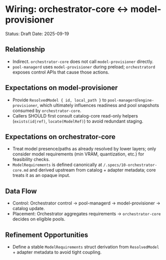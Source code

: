 # Wiring: orchestrator-core ↔ model-provisioner

Status: Draft
Date: 2025-09-19

## Relationship
- Indirect. `orchestrator-core` does not call `model-provisioner` directly.
- `pool-managerd` uses `model-provisioner` during preload; `orchestratord` exposes control APIs that cause those actions.

## Expectations on model-provisioner
- Provide `ResolvedModel { id, local_path }` to `pool-managerd`/`engine-provisioner`, which ultimately influences readiness and pool snapshots consumed by `orchestrator-core`.
- Callers SHOULD first consult catalog-core read-only helpers (`exists(id|ref)`, `locate(ModelRef)`) to avoid redundant staging.

## Expectations on orchestrator-core
- Treat model presence/paths as already resolved by lower layers; only consider model requirements (min VRAM, quantization, etc.) for feasibility checks.
- `ModelRequirements` is defined canonically at `/.specs/10-orchestrator-core.md` and derived upstream from catalog + adapter metadata; core treats it as an opaque input.

## Data Flow
- Control: Orchestrator control → pool-managerd → model-provisioner → catalog update.
- Placement: Orchestrator aggregates requirements → `orchestrator-core` decides on eligible pools.

## Refinement Opportunities
- Define a stable `ModelRequirements` struct derivation from `ResolvedModel` + adapter metadata to avoid tight coupling.
